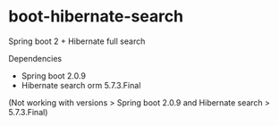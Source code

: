 # boot-hibernate-search
Spring boot 2 + Hibernate full search

Dependencies
* Spring boot 2.0.9
* Hibernate search orm 5.7.3.Final

(Not working with versions > Spring boot 2.0.9 and Hibernate search > 5.7.3.Final)
